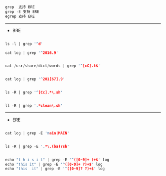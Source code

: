 ```c
grep  支持 BRE
grep -E 支持 ERE
egrep 支持 ERE
```

---

- BRE

```c

ls -l | grep '^d'

cat log | grep '^2016.9'

```

```c

cat /usr/share/dict/words | grep '^[cC].t$'

```

```c

cat log | grep '^201[67].9'


ls -R | grep '^[Cc].*\.sh'


```

```c

ll -R | grep '.*clean\.sh'


```

---

- ERE

```c

cat log | grep -E 'main|MAIN'


```

```c

ls -R | grep -E '.*\.(ba)?sh'


```

```c

echo "t h i s i t" | grep -E '^([0-9]+ )+$' log
echo "this it" | grep -E '^([0-9]+ ?)+$' log
echo "this  it" | grep -E '^([0-9]? ?)+$' log
```
